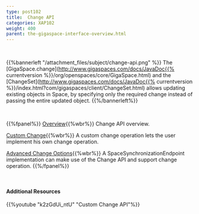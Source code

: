 ```yaml
---
type: post102
title:  Change API
categories: XAP102
weight: 400
parent: the-gigaspace-interface-overview.html
---
```


<br>

{{%bannerleft "/attachment_files/subject/change-api.png" %}}
The [GigaSpace.change](http://www.gigaspaces.com/docs/JavaDoc{{% currentversion %}}/org/openspaces/core/GigaSpace.html) and the [ChangeSet](http://www.gigaspaces.com/docs/JavaDoc{{% currentversion %}}/index.html?com/gigaspaces/client/ChangeSet.html) allows updating existing objects in Space, by specifying only the required change instead of passing the entire updated object.
{{%/bannerleft%}}



<br>

{{%fpanel%}}
[Overview](./change-api.html){{%wbr%}}
Change API overview.

[Custom Change](./change-api-custom-operation.html){{%wbr%}}
A custom change operation lets the user implement his own change operation.

[Advanced Change Options](./change-api-advanced.html){{%wbr%}}
A SpaceSynchronizationEndpoint implementation can make use of the Change API and support change operation.
{{%/fpanel%}}

<br>

#### Additional Resources

{{%youtube "k2zGdUi_ntU"  "Custom Change API"%}}
